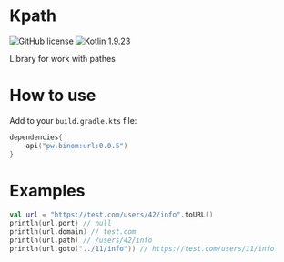 # Kpath
[![GitHub license](https://img.shields.io/badge/license-Apache%20License%202.0-blue.svg?style=flat)](http://www.apache.org/licenses/LICENSE-2.0)
[![Kotlin 1.9.23](https://img.shields.io/badge/Kotlin-1.9.23-blue.svg?style=flat&logo=kotlin)](http://kotlinlang.org)

Library for work with pathes

# How to use
Add to your `build.gradle.kts` file:
```kotlin
dependencies{
    api("pw.binom:url:0.0.5")
}
```

# Examples
```kotlin
val url = "https://test.com/users/42/info".toURL()
println(url.port) // null
println(url.domain) // test.com
println(url.path) // /users/42/info
println(url.goto("../11/info")) // https://test.com/users/11/info
```